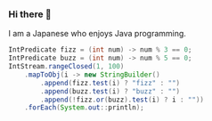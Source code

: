 ### Hi there 👋
I am a Japanese who enjoys Java programming.

```java
IntPredicate fizz = (int num) -> num % 3 == 0;
IntPredicate buzz = (int num) -> num % 5 == 0;
IntStream.rangeClosed(1, 100)
    .mapToObj(i -> new StringBuilder()
        .append(fizz.test(i) ? "fizz" : "")
        .append(buzz.test(i) ? "buzz" : "")
        .append(!fizz.or(buzz).test(i) ? i : ""))
    .forEach(System.out::println);
```
<!--
**NamiUni/NamiUni** is a ✨ _special_ ✨ repository because its `README.md` (this file) appears on your GitHub profile.

Here are some ideas to get you started:

- 🔭 I’m currently working on ...
- 🌱 I’m currently learning ...
- 👯 I’m looking to collaborate on ...
- 🤔 I’m looking for help with ...
- 💬 Ask me about ...
- 📫 How to reach me: ...
- 😄 Pronouns: ...
- ⚡ Fun fact: ...
-->
